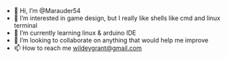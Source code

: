 - 👋 Hi, I’m @Marauder54
- 👀 I’m interested in game design, but I really like shells like cmd and linux terminal
- 🌱 I’m currently learning linux & arduino IDE
- 💞️ I’m looking to collaborate on anything that would help me improve
- 📫 How to reach me wildeygrant@gmail.com

<!---
Marauder54/Marauder54 is a ✨ special ✨ repository because its `README.md` (this file) appears on your GitHub profile.
You can click the Preview link to take a look at your changes.
--->

